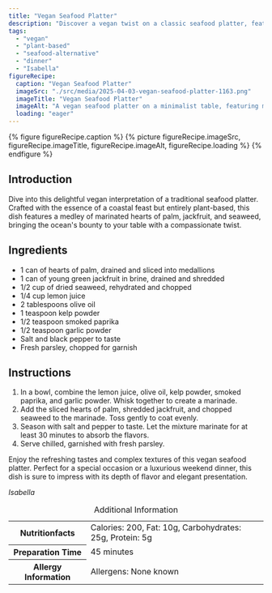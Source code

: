 ```yaml
---
title: "Vegan Seafood Platter"
description: "Discover a vegan twist on a classic seafood platter, featuring hearts of palm, jackfruit, and seaweed, all marinated in a zesty, ocean-inspired sauce."
tags:
  - "vegan"
  - "plant-based"
  - "seafood-alternative"
  - "dinner"
  - "Isabella"
figureRecipe: 
  caption: "Vegan Seafood Platter"
  imageSrc: "./src/media/2025-04-03-vegan-seafood-platter-1163.png"
  imageTitle: "Vegan Seafood Platter"
  imageAlt: "A vegan seafood platter on a minimalist table, featuring marinated hearts of palm, jackfruit, and seaweed, garnished with parsley."
  loading: "eager"
---
```


{% figure figureRecipe.caption %}
{% picture figureRecipe.imageSrc, figureRecipe.imageTitle, figureRecipe.imageAlt, figureRecipe.loading %}
{% endfigure %}

## Introduction

Dive into this delightful vegan interpretation of a traditional seafood platter. Crafted with the essence of a coastal feast but entirely plant-based, this dish features a medley of marinated hearts of palm, jackfruit, and seaweed, bringing the ocean's bounty to your table with a compassionate twist.

## Ingredients

- 1 can of hearts of palm, drained and sliced into medallions
- 1 can of young green jackfruit in brine, drained and shredded
- 1/2 cup of dried seaweed, rehydrated and chopped
- 1/4 cup lemon juice
- 2 tablespoons olive oil
- 1 teaspoon kelp powder
- 1/2 teaspoon smoked paprika
- 1/2 teaspoon garlic powder
- Salt and black pepper to taste
- Fresh parsley, chopped for garnish

## Instructions

1. In a bowl, combine the lemon juice, olive oil, kelp powder, smoked paprika, and garlic powder. Whisk together to create a marinade.
2. Add the sliced hearts of palm, shredded jackfruit, and chopped seaweed to the marinade. Toss gently to coat evenly.
3. Season with salt and pepper to taste. Let the mixture marinate for at least 30 minutes to absorb the flavors.
4. Serve chilled, garnished with fresh parsley.

Enjoy the refreshing tastes and complex textures of this vegan seafood platter. Perfect for a special occasion or a luxurious weekend dinner, this dish is sure to impress with its depth of flavor and elegant presentation.

*Isabella*

<table><caption class='sr-only'>Additional Information</caption><tr><th>Nutritionfacts</th><td>Calories: 200, Fat: 10g, Carbohydrates: 25g, Protein: 5g&nbsp;</td></tr><tr><th>Preparation Time</th><td>45 minutes&nbsp;</td></tr><tr><th>Allergy Information</th><td>Allergens: None known&nbsp;</td></tr></table>

